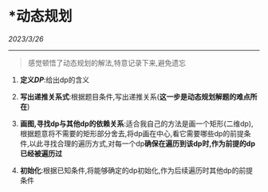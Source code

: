 # *动态规划

*2023/3/26*

---

> 感觉顿悟了动态规划的解法,特意记录下来,避免遗忘

1. **定义$DP$**:给出dp的含义
2. **写出递推关系式**:根据题目条件,写出递推关系(**这一步是动态规划解题的难点所在**)
3. **画图,寻找dp与其他dp的依赖关系**:适合我自己的方法是画一个矩形(二维dp),根据题意将不需要的矩形部分舍去,将dp画在中心,看它需要哪些dp的前提条件,以此寻找合理的遍历方式,对每一个dp**确保在遍历到该dp时,作为前提的dp已经被遍历过**

4. **初始化**:根据已知条件,将能够确定的dp初始化,作为后续遍历时其他dp的前提条件